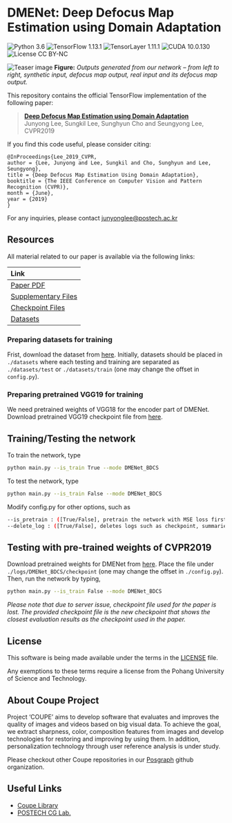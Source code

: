 # DMENet: Deep Defocus Map Estimation using Domain Adaptation
![Python 3.6](https://img.shields.io/badge/python-3.6-green.svg?style=plastic)
![TensorFlow 1.13.1](https://img.shields.io/badge/tensorflow-1.13.1-green.svg?style=plastic)
![TensorLayer 1.11.1](https://img.shields.io/badge/tensorlayer-1.11.1-green.svg?style=plastic)
![CUDA 10.0.130](https://img.shields.io/badge/CUDA-10.0.130-green.svg?style=plastic)
![License CC BY-NC](https://img.shields.io/badge/license-GNU_AGPv3-green.svg?style=plastic)

![Teaser image](./assets/figure.png)
**Figure:** *Outputs generated from our network &ndash; from left to right, synthetic input, defocus map output, real input and its defocus map output.*

This repository contains the official TensorFlow implementation of the following paper:

> **[Deep Defocus Map Estimation using Domain Adaptation](http://cg.postech.ac.kr/papers/2019_CVPR_JY.pdf)**<br>
> Junyong Lee, Sungkil Lee, Sunghyun Cho and Seungyong Lee, CVPR2019

If you find this code useful, please consider citing:
```
@InProceedings{Lee_2019_CVPR,
author = {Lee, Junyong and Lee, Sungkil and Cho, Sunghyun and Lee, Seungyong},
title = {Deep Defocus Map Estimation Using Domain Adaptation},
booktitle = {The IEEE Conference on Computer Vision and Pattern Recognition (CVPR)},
month = {June},
year = {2019}
}
```

For any inquiries, please contact [junyonglee@postech.ac.kr](mailto:junyonglee@postech.ac.kr)

## Resources

All material related to our paper is available via the following links:

| Link |
| :-------------- |
| [Paper PDF](https://drive.google.com/open?id=1wmauOTscwrVs38NR2JfO4Xopt3isqiWT) |
| [Supplementary Files](https://drive.google.com/drive/folders/17QECZR4YNOjJO7QrIHcK7MGkwG6t8UaB?usp=sharing) |
| [Checkpoint Files](https://drive.google.com/open?id=19QPL2shfBRRZsYaJ1Gokv8NdogKHOVH0) |
| [Datasets](https://www.dropbox.com/s/s6ehxpvu9xxu9w8/datasets.zip?dl=0)|

### Preparing datasets for training
Frist, download the dataset from [here](https://www.dropbox.com/s/s6ehxpvu9xxu9w8/datasets.zip?dl=0).
Initially, datasets should be placed in `./datasets` where each testing and training are separated as `./datasets/test` or `./datasets/train` (one may change the offset in `config.py`).

### Preparing pretrained VGG19 for training
We need pretrained weights of VGG18 for the encoder part of DMENet. Download pretrained VGG19 checkpoint file from [here](https://www.dropbox.com/s/7ah1jwrmggog4q9/vgg19.zip?dl=0).

## Training/Testing the network
To train the network, type
```bash
python main.py --is_train True --mode DMENet_BDCS
```
To test the network, type
```bash
python main.py --is_train False --mode DMENet_BDCS
```
Modify config.py for other options, such as
```bash
--is_pretrain : ([True/False], pretrain the network with MSE loss first)
--delete_log : ([True/False], deletes logs such as checkpoint, summaries before training begins)
```

## Testing with pre-trained weights of CVPR2019
Download pretrained weights for DMENet from [here](https://www.dropbox.com/s/p1xlr5jgj7oemt1/DMENet_BDCS.zip?dl=0).
Place the file under `./logs/DMENet_BDCS/checkpoint` (one may change the offset in `./config.py`).
Then, run the network by typing,
```bash
python main.py --is_train False --mode DMENet_BDCS
```
*Please note that due to server issue, checkpoint file used for the paper is lost.
The provided checkpoint file is the new checkpoint that shows the closest evaluation results as the checkpoint used in the paper.*

## License ##
This software is being made available under the terms in the [LICENSE](LICENSE) file.

Any exemptions to these terms require a license from the Pohang University of Science and Technology.

## About Coupe Project ##
Project ‘COUPE’ aims to develop software that evaluates and improves the quality of images and videos based on big visual data. To achieve the goal, we extract sharpness, color, composition features from images and develop technologies for restoring and improving by using them. In addition, personalization technology through user reference analysis is under study.  
    
Please checkout other Coupe repositories in our [Posgraph](https://github.com/posgraph) github organization.

## Useful Links ##
* [Coupe Library](http://coupe.postech.ac.kr/)
* [POSTECH CG Lab.](http://cg.postech.ac.kr/)
